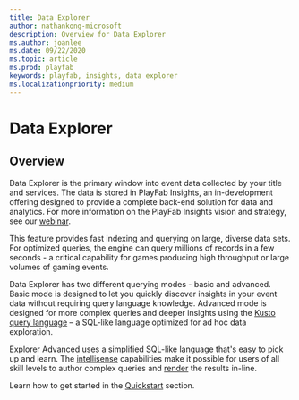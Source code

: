 ```yaml
---
title: Data Explorer
author: nathankong-microsoft
description: Overview for Data Explorer
ms.author: joanlee
ms.date: 09/22/2020    
ms.topic: article
ms.prod: playfab
keywords: playfab, insights, data explorer
ms.localizationpriority: medium
---
```


# Data Explorer

## Overview

Data Explorer is the primary window into event data collected by your title and services. The data is stored in PlayFab Insights, an in-development offering designed to provide a complete back-end solution for data and analytics. For more information on the PlayFab Insights vision and strategy, see our [webinar](https://www.youtube.com/channel/UCaCZHrQg_-qPrYIVsTFuUHg). 

This feature provides fast indexing and querying on large, diverse data sets. For optimized queries, the engine can query millions of records in a few seconds - a critical capability for games producing high throughput or large volumes of gaming events.

Data Explorer has two different querying modes - basic and advanced. Basic mode is designed to let you quickly discover insights in your event data without requiring query language knowledge. Advanced mode is designed for more complex queries and deeper insights using the [Kusto query language](/azure/data-explorer/kusto/query/) – a SQL-like language optimized for ad hoc data exploration. 

Explorer Advanced uses a simplified SQL-like language that's easy to pick up and learn. The [intellisense](/azure/data-explorer/write-queries) capabilities make it possible for users of all skill levels to author complex queries and [render](/azure/data-explorer/kusto/query/renderoperator) the results in-line.

Learn how to get started in the [Quickstart](quickstart.md) section. 
